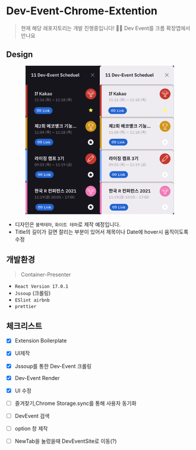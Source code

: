 # Dev-Event-Chrome-Extention

> 현재 해당 레포지토리는 개발 진행중입니다!
> 🎉🎈 Dev Event를 크롬 확장앱에서 만나요

## Design

<p align="center"><img src="./images/Design.png" width="200px"><img src="./images/Design2.png" width="200px"></p>

- 디자인은 `블랙테마`, `화이트 테마`로 제작 예정입니다.
- Title의 길이가 길면 잘리는 부분이 있어서 제목이나 Date에 hover시 움직이도록 수정

## 개발환경

> Container-Presenter

- `React Version 17.0.1`
- `Jssoup` (크롤링)
- `ESlint airbnb`
- `prettier`

## 체크리스트

- [x] Extension Boilerplate
- [x] UI제작
- [x] Jssoup를 통한 Dev-Event 크롤링
- [x] Dev-Event Render
- [x] UI 수정
- [ ] 즐겨찾기,Chrome Storage.sync를 통해 사용자 동기화
- [ ] DevEvent 검색
- [ ] option 창 제작

- [ ] NewTab을 눌렀을때 DevEventSite로 이동(?)
